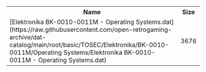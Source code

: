 <table>
<tr><th>Name</th><th>Size</th></tr>
<tr><td>
[Elektronika BK-0010-0011M - Operating Systems.dat](https://raw.githubusercontent.com/open-retrogaming-archive/dat-catalog/main/root/basic/TOSEC/Elektronika/BK-0010-0011M/Operating Systems/Elektronika BK-0010-0011M - Operating Systems.dat)
</td><td>3676</td></tr>
</table>
